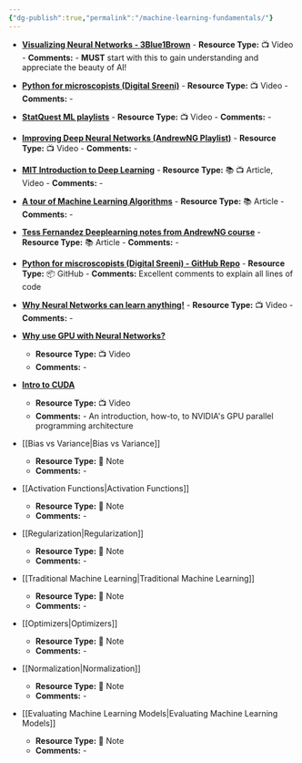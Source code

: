 ```yaml
---
{"dg-publish":true,"permalink":"/machine-learning-fundamentals/"}
---
```



- [**Visualizing Neural Networks - 3Blue1Brown**](https://www.youtube.com/watch?v=aircAruvnKk&list=PLZHQObOWTQDNU6R1_67000Dx_ZCJB-3pi)
	   - **Resource Type:** 📺 Video
	   - **Comments:** - **MUST** start with this to gain understanding and appreciate the beauty of AI!

- [**Python for microscopists (Digital Sreeni)**](https://www.youtube.com/playlist?list=PLZsOBAyNTZwbIjGnolFydAN33gyyGP7lT)
	   - **Resource Type:** 📺 Video
	   - **Comments:** -

- [**StatQuest ML playlists**](https://www.youtube.com/c/joshstarmer/playlists)
	   - **Resource Type:** 📺 Video
	   - **Comments:** -

- [**Improving Deep Neural Networks (AndrewNG Playlist)**](https://www.youtube.com/playlist?list=PLkDaE6sCZn6Hn0vK8co82zjQtt3T2Nkqc)
	   - **Resource Type:** 📺 Video
	   - **Comments:** -

- [**MIT Introduction to Deep Learning**](http://introtodeeplearning.com/index.html)
	   - **Resource Type:** 📚 📺 Article, Video
	   - **Comments:** -

- [**A tour of Machine Learning Algorithms**](https://machinelearningmastery.com/a-tour-of-machine-learning-algorithms/)
	   - **Resource Type:** 📚 Article
	   - **Comments:** -

- [**Tess Fernandez Deeplearning notes from AndrewNG course**](https://github.com/proy9714/Tess-Fernandez-DeepLearning-Notes)
	   - **Resource Type:** 📚 Article
	   - **Comments:** -

- [**Python for miscroscopists (Digital Sreeni) - GitHub Repo**](https://github.com/bnsreenu/python_for_microscopists)
	   - **Resource Type:** 📦 GitHub
	   - **Comments:** Excellent comments to explain all lines of code

- [**Why Neural Networks can learn anything!**](https://www.youtube.com/watch?v=0QczhVg5HaI&list=WL&index=26)
	   - **Resource Type:** 📺 Video
	   - **Comments:** -

- [**Why use GPU with Neural Networks?**](https://www.youtube.com/playlist?list=PLTl9hO2Oobd8yB9k58mHaeqERAlsuYKmj)
    - **Resource Type:** 📺 Video
    - **Comments:** -

- [**Intro to CUDA**](https://www.youtube.com/watch?v=IzU4AVcMFys)
    - **Resource Type:** 📺 Video
    - **Comments:** - An introduction, how-to, to NVIDIA's GPU parallel programming architecture

- [[Bias vs Variance\|Bias vs Variance]]
	- **Resource Type:** 🔗 Note
    - **Comments:** -

- [[Activation Functions\|Activation Functions]]
	- **Resource Type:** 🔗 Note
    - **Comments:** -

- [[Regularization\|Regularization]]
	- **Resource Type:** 🔗 Note
    - **Comments:** -

- [[Traditional Machine Learning\|Traditional Machine Learning]]
    - **Resource Type:** 🔗 Note
    - **Comments:** -

- [[Optimizers\|Optimizers]]
    - **Resource Type:** 🔗 Note
    - **Comments:** -

- [[Normalization\|Normalization]]
    - **Resource Type:** 🔗 Note
    - **Comments:** -

- [[Evaluating Machine Learning Models\|Evaluating Machine Learning Models]]
	- **Resource Type:** 🔗 Note
    - **Comments:** -